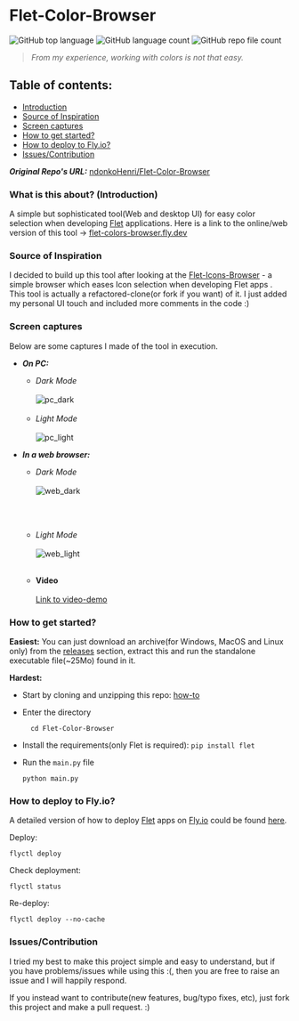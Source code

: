 # Flet-Color-Browser

![GitHub top language](https://img.shields.io/github/languages/top/ndonkoHenri/Flet-Color-Browser)
![GitHub language count](https://img.shields.io/github/languages/count/ndonkoHenri/Flet-Color-Browser)
![GitHub repo file count](https://img.shields.io/github/directory-file-count/ndonkoHenri/Flet-Color-Browser?color=ry)


> _From my experience, working with colors is not that easy._

## Table of contents:
- [Introduction](#what-is-this-about-introduction)
- [Source of Inspiration](#source-of-inspiration)
- [Screen captures](#screen-captures)
- [How to get started?](#how-to-get-started)
- [How to deploy to Fly.io?](#how-to-deploy-to-flyio)
- [Issues/Contribution](#issuescontribution)

_**Original Repo's URL:**_ [ndonkoHenri/Flet-Color-Browser](https://github.com/ndonkoHenri/Flet-Color-Browser)

### What is this about? (Introduction)

 A simple but sophisticated tool(Web and desktop UI) for easy color selection when developing [Flet](https://flet.dev/) applications.
Here is a link to the online/web version of this tool -> <u>[flet-colors-browser.fly.dev](https://flet-colors-browser.fly.dev/)</u>

### Source of Inspiration

I decided to build up this tool after looking at the [Flet-Icons-Browser](https://github.com/flet-dev/examples/tree/main/python/apps/icons-browser) - a simple browser which eases Icon selection when developing Flet apps . 
This tool is actually a refactored-clone(or fork if you want) of it. 
I just added my personal UI touch and included more comments in the code :) 

### Screen captures

Below are some captures I made of the tool in execution.

- _**On PC:**_
  - _Dark Mode_
        <br><br>
      ![pc_dark](https://user-images.githubusercontent.com/98978078/191587712-3c8fb14d-8ed0-4045-ab97-7759be04791c.png)
        <br><br>
  - _Light Mode_
        <br><br>
      ![pc_light](https://user-images.githubusercontent.com/98978078/191587748-11d44ba2-03f1-4bbc-9abd-233ad8ff3c50.png)

- _**In a web browser:**_
  - _Dark Mode_
       <br><br>
      ![web_dark](https://user-images.githubusercontent.com/98978078/191587793-68c9f173-d8f9-497a-8bd0-8c88ebf3045d.png)

       <br><br>
  - _Light Mode_
       <br><br>
      ![web_light](https://user-images.githubusercontent.com/98978078/191587819-4d4b0770-7f2f-460c-83d3-5c6a518fcac4.png)
    <br><br>
  - **Video**
        <br><br>
              [Link to video-demo](https://user-images.githubusercontent.com/98978078/191587444-d66a4185-c677-441c-a747-ce6f6f58774e.mp4)

### How to get started?

**Easiest:** You can just download an archive(for Windows, MacOS and Linux only) from the [releases](https://github.com/ndonkoHenri/Flet-Color-Browser/releases) section, extract this and run the standalone executable file(~25Mo) found in it.

**Hardest:**

- Start by cloning and unzipping this repo: [how-to](https://docs.github.com/en/repositories/creating-and-managing-repositories/cloning-a-repository)
- Enter the directory

        cd Flet-Color-Browser
- Install the requirements(only Flet is required):
    `pip install flet`
- Run the `main.py` file

      python main.py

### How to deploy to Fly.io?

A detailed version of how to deploy [Flet](https://github.com/flet-dev/flet) apps on [Fly.io](https://fly.io/) could be found <u>[here](https://flet.dev/docs/guides/python/deploying-web-app/fly-io)</u>.

Deploy:

    flyctl deploy

Check deployment:

    flyctl status

Re-deploy:

    flyctl deploy --no-cache


### Issues/Contribution
I tried my best to make this project simple and easy to understand, but if you have problems/issues while using this :(, 
then you are free to raise an issue and I will happily respond.

If you instead want to contribute(new features, bug/typo fixes, etc), just fork this project and make a pull request. :)
